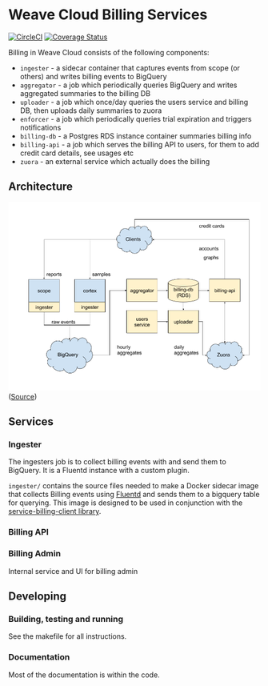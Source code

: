 # Weave Cloud Billing Services

[![CircleCI](https://circleci.com/gh/weaveworks/billing.svg?style=svg&circle-token=8206ec47a902f64486a24bf1fa534b5988b26f46)](https://circleci.com/gh/weaveworks/billing) [![Coverage Status](https://coveralls.io/repos/github/weaveworks/billing/badge.svg?branch=master&t=rv4UJc)](https://coveralls.io/github/weaveworks/billing?branch=master)

Billing in Weave Cloud consists of the following components:

- `ingester` - a sidecar container that captures events from scope (or others) and writes billing events to BigQuery
- `aggregator` - a job which periodically queries BigQuery and writes aggregated summaries to the billing DB
- `uploader` - a job which once/day queries the users service and billing DB, then uploads daily summaries to zuora
- `enforcer` - a job which periodically queries trial expiration and triggers notifications
- `billing-db` - a Postgres RDS instance container summaries billing info
- `billing-api` - a job which serves the billing API to users, for them to add credit card details, see usages etc
- `zuora` - an external service which actually does the billing

## Architecture

![Architecture Diagram](./docs/architecture.png)
([Source](https://docs.google.com/drawings/d/1VH9RBIwaFXqAMOtevYeiQ_A8CNTbctrhwhLE6GK_w9c))

## Services

### Ingester

The ingesters job is to collect billing events with and send them to BigQuery.  It is a Fluentd instance with a custom plugin.

`ingester/` contains the source files needed to make a Docker sidecar image that collects Billing events using [Fluentd](http://www.fluentd.org/) and sends them to a bigquery table for querying. This image is designed to be used in conjunction with the [service-billing-client library](https://github.com/weaveworks/billing-client).


### Billing API

### Billing Admin

Internal service and UI for billing admin

## Developing

### Building, testing and running

See the makefile for all instructions.

### Documentation

Most of the documentation is within the code.
